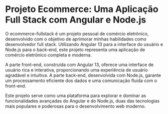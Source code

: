 # Projeto Ecommerce: Uma Aplicação Full Stack com Angular e Node.js

O ecommerce-fullstack é um projeto pessoal de comércio eletrônico, desenvolvido com o objetivo de aprimorar minhas habilidades como desenvolvedor full stack. Utilizando Angular 13 para a interface do usuário e Node.js para o back-end, este projeto representa uma aplicação de comércio eletrônico completa e moderna.

A parte front-end, construída com Angular 13, oferece uma interface de usuário rica e interativa, proporcionando uma experiência de usuário agradável e intuitiva. A parte back-end, desenvolvida com Node.js, garante um processamento eficiente dos dados e uma comunicação fluida com o front-end.

Este projeto serve como uma plataforma para explorar e dominar as funcionalidades avançadas do Angular e do Node.js, duas das tecnologias mais populares e poderosas para o desenvolvimento web moderno.
